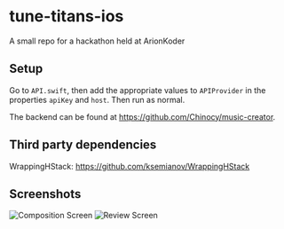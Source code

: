 # tune-titans-ios
A small repo for a hackathon held at ArionKoder

## Setup
Go to `API.swift`, then add the appropriate values to `APIProvider` in the properties `apiKey` and `host`. Then run as normal.

The backend can be found at https://github.com/Chinocy/music-creator.

## Third party dependencies
WrappingHStack: https://github.com/ksemianov/WrappingHStack

## Screenshots
![Composition Screen](https://user-images.githubusercontent.com/21185018/229228072-c447c4ba-efe1-49d7-aa03-06058adb8e62.png)
![Review Screen](https://user-images.githubusercontent.com/21185018/229228066-b6de95ae-e53e-4e2d-9b6c-a55400567925.png)

